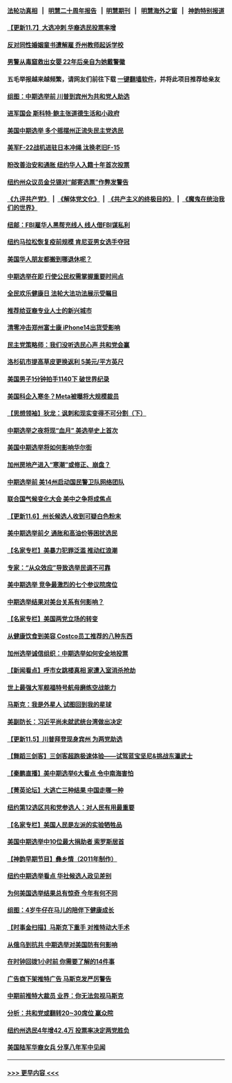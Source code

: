 #### [法轮功真相](https://github.com/gfw-breaker/truth/blob/master/README.md?t=0) &nbsp;&nbsp;|&nbsp;&nbsp; [明慧二十周年报告](https://github.com/gfw-breaker/mh-reports/blob/master/README.md?t=0) &nbsp;&nbsp;|&nbsp;&nbsp;[明慧期刊](https://github.com/gfw-breaker/mh-qikan) &nbsp;&nbsp;|&nbsp;&nbsp; [明慧海外之窗](https://github.com/gfw-breaker/mh-news/blob/master/README.md?t=0) &nbsp;&nbsp;|&nbsp;&nbsp; [神韵特别报道](https://github.com/gfw-breaker/mh-news/blob/master/shenyun.md?t=0)
#### [【更新11.7】大选冲刺 华裔选民投票率增](../pages/nsc412/n13861157.md?t=11072301) 
#### [反对同性婚姻童书遭解雇 乔州教师起诉学校](../pages/nsc412/n13860525.md?t=11072301) 
#### [男警从毒窟救出女婴 22年后亲自为她戴警徽](../pages/nsc412/n13860962.md?t=11072301) 
#### 五毛举报越来越频繁，请网友们前往下载 [一键翻墙软件](https://github.com/gfw-breaker/ssr-accounts)，并将此项目推荐给亲友
#### [组图：中期选举前 川普到宾州为共和党人助选](../pages/nsc412/n13861080.md?t=11072301) 
#### [进军国会 斯科特·鲍主张道德生活和小政府](../pages/nsc412/n13861022.md?t=11072301) 
#### [美国中期选举 多个摇摆州正流失民主党选民](../pages/nsc412/n13861010.md?t=11072301) 
#### [美军F-22战机进驻日本冲绳 汰换老旧F-15](../pages/nsc412/n13860783.md?t=11072301) 
#### [盼改善治安和通胀  纽约华人入籍十年首次投票](../pages/nsc412/n13860904.md?t=11072301) 
#### [纽约州众议员金兑锡对“邮寄选票”作弊发警告](../pages/nsc412/n13860897.md?t=11072301) 
#### [《九评共产党》](https://github.com/begood0513/9ping.md/blob/master/README.md) &nbsp;|&nbsp; [《解体党文化》](../../../../jtdwh.md/blob/master/README.md)  &nbsp;|&nbsp; [《共产主义的终极目的》](../../../../gczydzjmd.md/blob/master/README.md) &nbsp;|&nbsp; [《魔鬼在统治我们的世界》](../../../../mgztzwmdsj.md/blob/master/README.md) 
#### [纽邮：FBI雇华人黑帮充线人 线人借FBI谋私利](../pages/nsc412/n13860902.md?t=11072301) 
#### [纽约马拉松恢复疫前规模 肯尼亚男女选手夺冠](../pages/nsc412/n13860894.md?t=11072301) 
#### [美国华人朋友都搬到哪退休呢？](../pages/nsc412/n13860819.md?t=11072301) 
#### [中期选举在即 行使公民权需掌握重要时间点](../pages/nsc412/n13860846.md?t=11072301) 
#### [全民欢乐健康日 法轮大法功法展示受瞩目](../pages/nsc412/n13860779.md?t=11072301) 
#### [推荐给亚裔专业人士的新兴城市](../pages/nsc412/n13860789.md?t=11072301) 
#### [清零冲击郑州富士康 iPhone14出货受影响](../pages/nsc412/n13860720.md?t=11072301) 
#### [民主党策略师：我们没听选民心声 共和党会赢](../pages/nsc412/n13860749.md?t=11072301) 
#### [洛杉矶市提高草皮更换返利 5美元/平方英尺](../pages/nsc412/n13860697.md?t=11072301) 
#### [美国男子1分钟拍手1140下 破世界纪录](../pages/nsc412/n13860739.md?t=11072301) 
#### [美国科企入寒冬？Meta被曝将大规模裁员](../pages/nsc412/n13860702.md?t=11072301) 
#### [【思想领袖】狄龙：讽刺和现实变得不可分割（下）](../pages/nsc412/n13857389.md?t=11072301) 
#### [中期选举之夜将现“血月” 美选举史上首次](../pages/nsc412/n13860667.md?t=11072301) 
#### [美国中期选举将如何影响华尔街](../pages/nsc412/n13860688.md?t=11072301) 
#### [加州房地产进入“寒潮”或修正、崩盘？](../pages/nsc412/n13860681.md?t=11072301) 
#### [中期选举前 美14州启动国民警卫队网络团队](../pages/nsc412/n13860605.md?t=11072301) 
#### [联合国气候变化大会 美中之争将成焦点](../pages/nsc412/n13860639.md?t=11072301) 
#### [【更新11.6】州长候选人收到可疑白色粉末](../pages/nsc412/n13860304.md?t=11072301) 
#### [美中期选举前夕 通胀和高油价等困扰选民](../pages/nsc412/n13860614.md?t=11072301) 
#### [【名家专栏】美暴力犯罪泛滥 推动红浪潮](../pages/nsc412/n13860542.md?t=11072301) 
#### [专家：“从众效应”导致选举民调不可靠](../pages/nsc412/n13860543.md?t=11072301) 
#### [美中期选举 竞争最激烈的七个参议院席位](../pages/nsc412/n13860287.md?t=11072301) 
#### [中期选举结果对美台关系有何影响？](../pages/nsc412/n13859857.md?t=11072301) 
#### [【名家专栏】美国两党立场的转变](../pages/nsc412/n13860128.md?t=11072301) 
#### [从健康饮食到美容 Costco员工推荐的八种东西](../pages/nsc412/n13860209.md?t=11072301) 
#### [加州选举诚信组织：中期选举如何安全地投票](../pages/nsc412/n13859863.md?t=11072301) 
#### [【新闻看点】呼市女跳楼真相 家遭入室消杀抢劫](../pages/nsc412/n13860298.md?t=11072301) 
#### [世上最强大军舰福特号航母磨练空战能力](../pages/nsc412/n13859885.md?t=11072301) 
#### [马斯克：我是外星人 试图回到我的星球](../pages/nsc412/n13860322.md?t=11072301) 
#### [美副防长：习近平尚未就武统台湾做出决定](../pages/nsc412/n13860294.md?t=11072301) 
#### [【更新11.5】川普拜登现身宾州 为两党助选](../pages/nsc412/n13860112.md?t=11072301) 
#### [【舞蹈三剑客】三剑客超跑极速体验——试驾蓝宝坚尼&挑战东瀛武士](../pages/nsc412/n13860248.md?t=11072301) 
#### [【秦鹏直播】美中期选举6大看点 令中南海害怕](../pages/nsc412/n13860296.md?t=11072301) 
#### [【菁英论坛】大逃亡三种结果 中国走哪一种](../pages/nsc412/n13860290.md?t=11072301) 
#### [纽约第12选区共和党参选人：对人民有用最重要](../pages/nsc412/n13860260.md?t=11072301) 
#### [【名家专栏】美国人民是左派的实验牺牲品](../pages/nsc412/n13860127.md?t=11072301) 
#### [美国中期选举中10位最大捐助者 索罗斯居首](../pages/nsc412/n13860286.md?t=11072301) 
#### [【神韵早期节目】彝乡情（2011年制作）](../pages/nsc412/n13860229.md?t=11072301) 
#### [纽约中期选举看点 华社候选人政见差别](../pages/nsc412/n13859951.md?t=11072301) 
#### [为何美国选举结果总有惊奇 今年有何不同](../pages/nsc412/n13860188.md?t=11072301) 
#### [组图：4岁牛仔在马儿的陪伴下健康成长](../pages/nsc412/n13860021.md?t=11072301) 
#### [【时事金扫描】马斯克下重手 对推特动大手术](../pages/nsc412/n13860175.md?t=11072301) 
#### [从俄乌到抗共 中期选举对美国防有何影响](../pages/nsc412/n13860228.md?t=11072301) 
#### [在时钟回拨1小时前 你需要了解的14件事](../pages/nsc412/n13860155.md?t=11072301) 
#### [广告商下架推特广告 马斯克发严厉警告](../pages/nsc412/n13860176.md?t=11072301) 
#### [中期前推特大裁员 业界：你无法忽视马斯克](../pages/nsc412/n13860145.md?t=11072301) 
#### [分析：共和党或翻转20~30席位 赢众院](../pages/nsc412/n13860126.md?t=11072301) 
#### [纽约州选民4年增42.4万 投票率决定两党胜负](../pages/nsc412/n13859927.md?t=11072301) 
#### [美国陆军华裔女兵 分享八年军中见闻](../pages/nsc412/n13859920.md?t=11072301) 

----
#### [ >>> 更早内容 <<< ](../indexes/nsc412-earlier.md)
